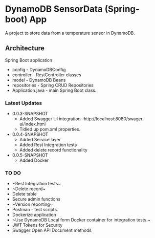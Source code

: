 # DynamoDB SensorData (Spring-boot) App

A project to store data from a temperature sensor in DynamoDB.

## Architecture
Spring Boot application

- config - DynamoDBConfig
- controller - RestController classes
- model - DynamoDB Beans
- repositories - Spring CRUD Repositories
- Application.java - main Spring Boot class.

### Latest Updates
- 0.0.3-SNAPSHOT
  - Added Swagger UI integration -http://localhost:8080/swager-ui/index.html
  - Tidied up pom.xml properties.
- 0.0.4-SNAPSHOT
  - Added Service layer
  - Added Rest Integration tests
  - Added delete record functionality
- 0.0.5-SNAPSHOT
  - Added Docker  
### TO DO
- ~Rest Integration tests~
- ~Delete record~
- Delete table
- Secure admin functions
- ~Version reporting~
- Postman - test scripts.
- Dockerize application
- ~Use DynamoDB Local form Docker container for integration tests.~
- JWT Tokens for Security
- Swagger Open API Document methods
